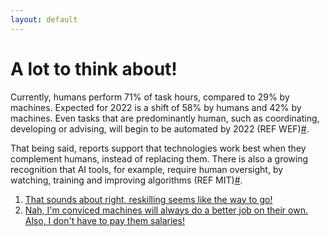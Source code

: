 ```yaml
---
layout: default
---
```


# A lot to think about!

Currently, humans perform 71% of task hours, compared to 29% by machines. Expected for 2022 is a shift of 58% by humans and 42% by machines. Even tasks that are predominantly human, such as coordinating, developing or advising, will begin to be automated by 2022 (REF WEF)[#](https://sararodrig.github.io/workforce-future/references). 

That being said, reports support that technologies work best when they complement humans, instead of replacing them. There is also a growing recognition that AI tools, for example, require human oversight, by watching, training and improving algorithms (REF MIT)[#](https://sararodrig.github.io/workforce-future/references). 

1. [That sounds about right, reskilling seems like the way to go!](./scenario-7)
2. [Nah, I'm conviced machines will always do a better job on their own. Also, I don't have to pay them salaries!](./scenario-18)

